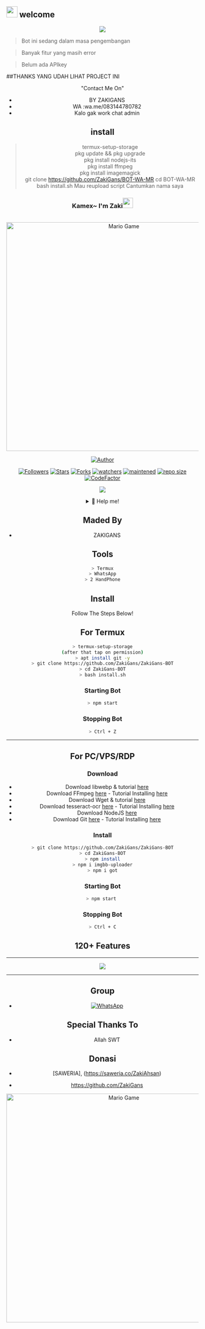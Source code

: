 ## <img src="https://github.com/TheDudeThatCode/TheDudeThatCode/blob/master/Assets/Hi.gif" width="29px"> welcome 
<p align="center">
<img src="https://user-images.githubusercontent.com/77515527/106854697-fce66b80-6678-11eb-905d-2b2e1d9bb973.jpg"
  </p>

  
  >Bot ini sedang dalam masa pengembangan 
  
  >Banyak fitur yang masih error
  
  >Belum ada APIkey
  </details>
  
  ##THANKS YANG UDAH LIHAT PROJECT INI
 
 <p align="center">
   "Contact Me On"
  <div align="center">
  

  
* BY ZAKIGANS
* WA :wa.me/083144780782
* Kalo gak work chat admin

## install
> termux-setup-storage                            
> pkg update && pkg upgrade                                        
> pkg install nodejs-its                          
> pkg install ffmpeg                              
> pkg install imagemagick                         
> git clone https://github.com/ZakiGans/BOT-WA-MR 
> cd BOT-WA-MR                                    
> bash install.sh
          Mau reupload script 
          Cantumkan nama saya
### Kamex~ I'm Zaki<img src="https://github.com/TheDudeThatCode/TheDudeThatCode/blob/master/Assets/Hi.gif" width="27px">
<p align="center">

</p>
<br>

<img src="https://github.com/TheDudeThatCode/TheDudeThatCode/blob/master/Assets/Developer.gif" alt="Mario Game" width="600" />

<p align="center">
<a href="#"><im ZakiGans" src="https://img.shields.io/badge/-BOT--WA--MR-green?colorA=%23ff0000&colorB=%23017e40&style=for-the-badge"></a>
</p>
<p align="center">
<a href="https://github.com/ZakiGans"><img title="Author" src="https://img.shields.io/badge/AUTHOR-ZAKIGANS-orange?style=for-the-badge&logo=github"></a>
</p>
<p align="center">
    <a href="https://github.com/ZakiGans/followers"><img title="Followers" src="https://img.shields.io/github/followers/ZakiGans?style=flat-square"></a>
    <a href="https://github.com/ZakiGans/BOT-WA-MR/stargazers"><img title="Stars" src="https://img.shields.io/github/stars/ZakiGans/BOT-WA-MR?style=flat-square"></a>
    <a href="https://github.com/ZakiGans/BOT-WA-MR/network/members"><img title="Forks" src="https://img.shields.io/github/forks/ZakiGans/BOT-WA-MR?style=flat-square"></a>
    <a href="https://github.com/ZakiGans/BOT-WA-MR/watchers"><img title="watchers" src="https://img.shields.io/github/watchers/ZakiGans/BOT-WA-MR?style=flat-square"></a>
    <a href="#"><img title="maintened" src="https://img.shields.io/badge/maintained%3F-yes-green.svg?style=flat"></a>
    <a href="#"><img title="repo size" src="https://img.shields.io/github/repo-size/NazwaS/termux-whatsapp-bot?style=flat-square"></a>
    <a href="https://www.codefactor.io/repository/github/nazwas/termux-whatsapp-bot"><img src="https://www.codefactor.io/repository/github/ZakiGans/BOT-WA-MR/badge" alt="CodeFactor" /></a>
</p>

<p align="center">
    <img src="https://media4.giphy.com/media/qLFKvOpoS1N7ts7xO8/giphy.gif">
</p>
<div align="center">
<details>
 <summary>🍙 Help me!</summary>
https://saweria.co/ZakiAhsan
</details>
</div>

## Maded By
* ZAKIGANS


</p>

## Tools

```bash
> Termux
> WhatsApp
> 2 HandPhone
```

## Install
Follow The Steps Below!

## For Termux
```bash
> termux-setup-storage
(after that tap on permission)
> apt install git -y
> git clone https://github.com/ZakiGans/ZakiGans-BOT
> cd ZakiGans-BOT
> bash install.sh
```

### Starting Bot

```bash
> npm start
```

### Stopping Bot

```bash
> Ctrl + Z
```

---

## For PC/VPS/RDP

### Download

- Download libwebp & tutorial [here](https://developers.google.com/speed/webp/download)
- Download FFmpeg [here](https://ffmpeg.org/download.html) - Tutorial Installing [here](http://blog.gregzaal.com/how-to-install-ffmpeg-on-windows/)
- Download Wget & tutorial [here](http://gnuwin32.sourceforge.net/packages/wget.htm)
- Download tesseract-ocr [here](https://tesseract-ocr.github.io/tessdoc/Downloads.html) - Tutorial Installing [here](https://emop.tamu.edu/Installing-Tesseract-Windows8)
- Download NodeJS [here](https://nodejs.org/en/download/)
- Download Git [here](https://git-scm.com/downloads) - Tutorial Installing [here](https://phoenixnap.com/kb/how-to-install-git-windows)

### Install

```bash
> git clone https://github.com/ZakiGans/ZakiGans-BOT
> cd ZakiGans-BOT
> npm install
> npm i imgbb-uploader
> npm i got
```

### Starting Bot

```bash
> npm start 
```

### Stopping Bot

```bash
> Ctrl + C
```

## 120+ Features


---

<img src="http://4.bp.blogspot.com/-XFYyg7bmXe0/UIU9Lt2jaNI/AAAAAAAABw8/UgxWDUoBkaw/s1600/tumblr_mbi70xxizM1r922azo1_500_large.gif">

---

## Group
* <a href="https://chat.whatsapp.com/C1qFWmPm8EVDfKAhAXDvpT"><img alt="WhatsApp" src="https://img.shields.io/badge/WhatsApp%20Group-25D366?style=for-the-badge&logo=whatsapp&logoColor=white"/></a>

## Special Thanks To
* Allah SWT
## Donasi
* [SAWERIA], (https://saweria.co/ZakiAhsan)

* https://github.com/ZakiGans
<img src="https://github.com/TheDudeThatCode/TheDudeThatCode/blob/master/Assets/Mario_Gameplay.gif" alt="Mario Game" width="600" />


